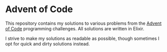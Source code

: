 # Advent of Code

This repository contains my solutions to various problems from the [Advent of Code](https://adventofcode.com/) programming challenges. All solutions are written in Elixir.

I strive to make my solutions as readable as possible, though sometimes I opt for quick and dirty solutions instead.
